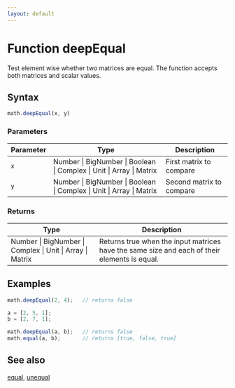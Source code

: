 ```yaml
---
layout: default
---
```


# Function deepEqual

Test element wise whether two matrices are equal.
The function accepts both matrices and scalar values.


## Syntax

```js
math.deepEqual(x, y)
```

### Parameters

Parameter | Type | Description
--------- | ---- | -----------
`x` | Number &#124; BigNumber &#124; Boolean &#124; Complex &#124; Unit &#124; Array &#124; Matrix | First matrix to compare
`y` | Number &#124; BigNumber &#124; Boolean &#124; Complex &#124; Unit &#124; Array &#124; Matrix | Second matrix to compare

### Returns

Type | Description
---- | -----------
Number &#124; BigNumber &#124; Complex &#124; Unit &#124; Array &#124; Matrix |  Returns true when the input matrices have the same size and each of their elements is equal.


## Examples

```js
math.deepEqual(2, 4);   // returns false

a = [2, 5, 1];
b = [2, 7, 1];

math.deepEqual(a, b);   // returns false
math.equal(a, b);       // returns [true, false, true]
```


## See also

[equal](equal.html),
[unequal](unequal.html)


<!-- Note: This file is automatically generated from source code comments. Changes made in this file will be overridden. -->
